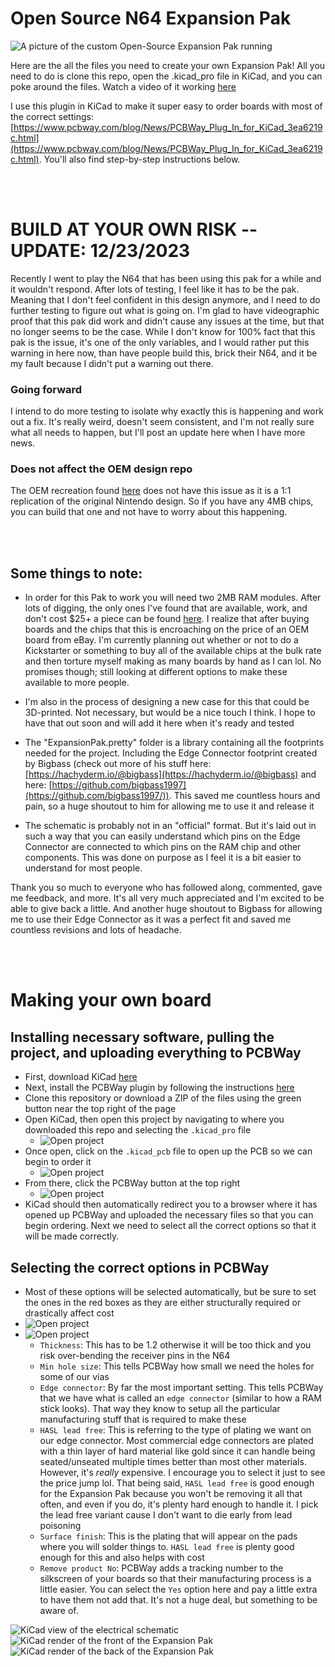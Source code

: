 # Open Source N64 Expansion Pak

![A picture of the custom Open-Source Expansion Pak running](https://github.com/MasonStooksbury/Open-Source-N64-Expansion-Pak/blob/main/pictures/Itdo.png?raw=true)

Here are the all the files you need to create your own Expansion Pak! All you need to do is clone this repo, open the .kicad_pro file in KiCad, and you can poke around the files. Watch a video of it working [here](https://www.youtube.com/shorts/tzhRGi5v1Zo)

I use this plugin in KiCad to make it super easy to order boards with most of the correct settings: [https://www.pcbway.com/blog/News/PCBWay_Plug_In_for_KiCad_3ea6219c.html](https://www.pcbway.com/blog/News/PCBWay_Plug_In_for_KiCad_3ea6219c.html). You'll also find step-by-step instructions below.

<br><br>

# BUILD AT YOUR OWN RISK -- UPDATE: 12/23/2023
Recently I went to play the N64 that has been using this pak for a while and it wouldn't respond. After lots of testing, I feel like it has to be the pak. Meaning that I don't feel confident in this design anymore, and I need to do further testing to figure out what is going on. I'm glad to have videographic proof that this pak did work and didn't cause any issues at the time, but that no longer seems to be the case. While I don't know for 100% fact that this pak is the issue, it's one of the only variables, and I would rather put this warning in here now, than have people build this, brick their N64, and it be my fault because I didn't put a warning out there.

### Going forward
I intend to do more testing to isolate why exactly this is happening and work out a fix. It's really weird, doesn't seem consistent, and I'm not really sure what all needs to happen, but I'll post an update here when I have more news.

### Does not affect the OEM design repo
The OEM recreation found [here](https://github.com/MasonStooksbury/OEM-N64-Expansion-Pak) does not have this issue as it is a 1:1 replication of the original Nintendo design. So if you have any 4MB chips, you can build that one and not have to worry about this happening.

<br>
<br>

## Some things to note:

 - In order for this Pak to work you will need two 2MB RAM modules. After lots of digging, the only ones I've found that are available, work, and don't cost $25+ a piece can be found [here](https://www.questcomp.com/part/4/upd488170lg6-a60/412376032?utm_source=findchips&utm_medium=industry-cpc&utm_term=upd488170lg6-a60&utm_content=standardpricing&utm_campaign=aktype0). I realize that after buying boards and the chips that this is encroaching on the price of an OEM board from eBay. I'm currently planning out whether or not to do a Kickstarter or something to buy all of the available chips at the bulk rate and then torture myself making as many boards by hand as I can lol. No promises though; still looking at different options to make these available to more people.

 - I'm also in the process of designing a new case for this that could be 3D-printed. Not necessary, but would be a nice touch I think. I hope to have that out soon and will add it here when it's ready and tested

 - The "ExpansionPak.pretty" folder is a library containing all the footprints needed for the project. Including the Edge Connector footprint created by Bigbass (check out more of his stuff here: [https://hachyderm.io/@bigbass](https://hachyderm.io/@bigbass) and here: [https://github.com/bigbass1997](https://github.com/bigbass1997/)). This saved me countless hours and pain, so a huge shoutout to him for allowing me to use it and release it

 - The schematic is probably not in an "official" format. But it's laid out in such a way that you can easily understand which pins on the Edge Connector are connected to which pins on the RAM chip and other components. This was done on purpose as I feel it is a bit easier to understand for most people.

Thank you so much to everyone who has followed along, commented, gave me feedback, and more. It's all very much appreciated and I'm excited to be able to give back a little. And another huge shoutout to Bigbass for allowing me to use their Edge Connector as it was a perfect fit and saved me countless revisions and lots of headache.

<br>
<br>

# Making your own board

## Installing necessary software, pulling the project, and uploading everything to PCBWay
 - First, download KiCad [here](https://www.kicad.org/download/)
 - Next, install the PCBWay plugin by following the instructions [here](https://www.pcbway.com/blog/News/PCBWay_Plug_In_for_KiCad_3ea6219c.html)
 - Clone this repository or download a ZIP of the files using the green button near the top right of the page
 - Open KiCad, then open this project by navigating to where you downloaded this repo and selecting the `.kicad_pro` file
   - ![Open project](https://github.com/MasonStooksbury/Open-Source-N64-Expansion-Pak/blob/main/pictures/instructions-01.png?raw=true)
 - Once open, click on the `.kicad_pcb` file to open up the PCB so we can begin to order it
   - ![Open project](https://github.com/MasonStooksbury/Open-Source-N64-Expansion-Pak/blob/main/pictures/instructions-02.png?raw=true)
 - From there, click the PCBWay button at the top right
   - ![Open project](https://github.com/MasonStooksbury/Open-Source-N64-Expansion-Pak/blob/main/pictures/instructions-03.png?raw=true)
 - KiCad should then automatically redirect you to a browser where it has opened up PCBWay and uploaded the necessary files so that you can begin ordering. Next we need to select all the correct options so that it will be made correctly.

## Selecting the correct options in PCBWay
 - Most of these options will be selected automatically, but be sure to set the ones in the red boxes as they are either structurally required or drastically affect cost
 - ![Open project](https://github.com/MasonStooksbury/Open-Source-N64-Expansion-Pak/blob/main/pictures/instructions-04.png?raw=true)
 - ![Open project](https://github.com/MasonStooksbury/Open-Source-N64-Expansion-Pak/blob/main/pictures/instructions-05.png?raw=true)
   - `Thickness`: This has to be 1.2 otherwise it will be too thick and you risk over-bending the receiver pins in the N64 
   - `Min hole size`: This tells PCBWay how small we need the holes for some of our vias
   - `Edge connector`: By far the most important setting. This tells PCBWay that we have what is called an `edge connector` (similar to how a RAM stick looks). That way they know to setup all the particular manufacturing stuff that is required to make these
   - `HASL lead free`: This is referring to the type of plating we want on our edge connector. Most commercial edge connectors are plated with a thin layer of hard material like gold since it can handle being seated/unseated multiple times better than most other materials. However, it's *really* expensive. I encourage you to select it just to see the price jump lol. That being said, `HASL lead free` is good enough for the Expansion Pak because you won't be removing it all that often, and even if you do, it's plenty hard enough to handle it. I pick the lead free variant cause I don't want to die early from lead poisoning
   - `Surface finish`: This is the plating that will appear on the pads where you will solder things to. `HASL lead free` is plenty good enough for this and also helps with cost
   - `Remove product No`: PCBWay adds a tracking number to the silkscreen of your boards so that their manufacturing process is a little easier. You can select the `Yes` option here and pay a little extra to have them not add that. It's not a huge deal, but something to be aware of.

![KiCad view of the electrical schematic](https://github.com/MasonStooksbury/Open-Source-N64-Expansion-Pak/blob/main/pictures/schematic.png?raw=true)
![KiCad render of the front of the Expansion Pak](https://github.com/MasonStooksbury/Open-Source-N64-Expansion-Pak/blob/main/pictures/front.png?raw=true)
![KiCad render of the back of the Expansion Pak](https://github.com/MasonStooksbury/Open-Source-N64-Expansion-Pak/blob/main/pictures/back.png?raw=true)

